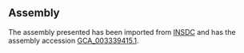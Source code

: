 
Assembly
--------

The assembly presented has been imported from 
[INSDC](http://www.insdc.org) and has the assembly accession
[GCA\_003339415.1](http://www.ebi.ac.uk/ena/data/view/GCA_003339415.1).

